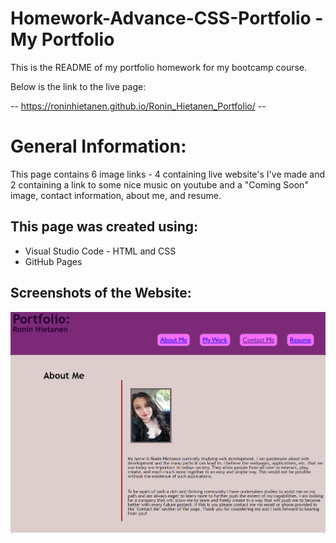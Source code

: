 # Homework-Advance-CSS-Portfolio - My Portfolio
This is the README of my portfolio homework for my bootcamp course.

Below is the link to the live page:

-- https://roninhietanen.github.io/Ronin_Hietanen_Portfolio/ --

# General Information:

This page contains 6 image links - 4 containing live website's I've made and 2 containing a link to some nice music on youtube and a "Coming Soon" image, contact information, about me, and resume.

## This page was created using:
- Visual Studio Code - HTML and CSS
- GitHub Pages

## Screenshots of the Website:

![Loading Page](/assets/other/portfolio.PNG?raw=true "Optional Title")
